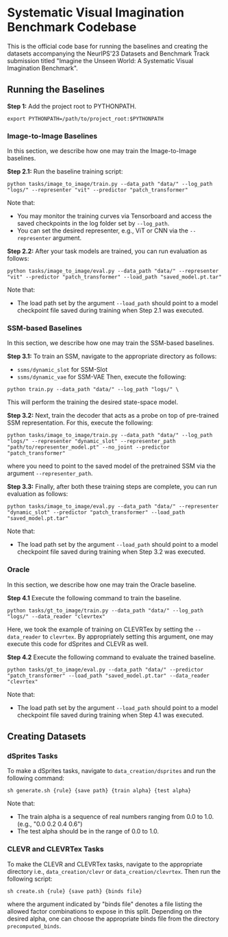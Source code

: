 # Systematic Visual Imagination Benchmark Codebase

This is the official code base for running the baselines and creating the datasets accompanying the NeurIPS'23 Datasets and Benchmark Track submission titled "Imagine the Unseen World: A Systematic Visual Imagination Benchmark".

## Running the Baselines

**Step 1:** Add the project root to PYTHONPATH.

```shell
export PYTHONPATH=/path/to/project_root:$PYTHONPATH
```

### Image-to-Image Baselines
In this section, we describe how one may train the Image-to-Image baselines.

**Step 2.1:** Run the baseline training script:

```shell
python tasks/image_to_image/train.py --data_path "data/" --log_path "logs/" --representer "vit" --predictor "patch_transformer"
```
Note that:
- You may monitor the training curves via Tensorboard and access the saved checkpoints in the log folder set by `--log_path`.
- You can set the desired representer, e.g., ViT or CNN via the `--representer` argument.

**Step 2.2:** After your task models are trained, you can run evaluation as follows:

```shell
python tasks/image_to_image/eval.py --data_path "data/" --representer "vit" --predictor "patch_transformer" --load_path "saved_model.pt.tar"
```
Note that:
- The load path set by the argument `--load_path` should point to a model checkpoint file saved during training when Step 2.1 was executed.

### SSM-based Baselines
In this section, we describe how one may train the SSM-based baselines.

**Step 3.1:** To train an SSM, navigate to the appropriate directory as follows:
- `ssms/dynamic_slot` for SSM-Slot
- `ssms/dynamic_vae` for SSM-VAE
Then, execute the following:
```shell
python train.py --data_path "data/" --log_path "logs/" \  
```
This will perform the training the desired state-space model.

**Step 3.2:** Next, train the decoder that acts as a probe on top of pre-trained SSM representation. For this, execute the following:
```shell
python tasks/image_to_image/train.py --data_path "data/" --log_path "logs/" --representer "dynamic_slot" --representer_path "path/to/representer_model.pt" --no_joint --predictor "patch_transformer"
```
where you need to point to the saved model of the pretrained SSM via the argument `--representer_path`.

**Step 3.3:** Finally, after both these training steps are complete, you can run evaluation as follows:

```shell
python tasks/image_to_image/eval.py --data_path "data/" --representer "dynamic_slot" --predictor "patch_transformer" --load_path "saved_model.pt.tar"
```
Note that:
- The load path set by the argument `--load_path` should point to a model checkpoint file saved during training when Step 3.2 was executed.


### Oracle
In this section, we describe how one may train the Oracle baseline.

**Step 4.1** Execute the following command to train the baseline.
```shell
python tasks/gt_to_image/train.py --data_path "data/" --log_path "logs/" --data_reader "clevrtex"
```
Here, we took the example of training on CLEVRTex by setting the `--data_reader` to `clevrtex`. By appropriately setting this argument, one may execute this code for dSprites and CLEVR as well.

**Step 4.2** Execute the following command to evaluate the trained baseline.
```shell
python tasks/gt_to_image/eval.py --data_path "data/" --predictor "patch_transformer" --load_path "saved_model.pt.tar" --data_reader "clevrtex"
```
Note that:
- The load path set by the argument `--load_path` should point to a model checkpoint file saved during training when Step 4.1 was executed.


## Creating Datasets


### dSprites Tasks
To make a dSprites tasks, navigate to `data_creation/dsprites` and run the following command:

```
sh generate.sh {rule} {save path} {train alpha} {test alpha}
```
Note that:
- The train alpha is a sequence of real numbers ranging from 0.0 to 1.0. (e.g., "0.0 0.2 0.4 0.6")
- The test alpha should be in the range of 0.0 to 1.0.

### CLEVR and CLEVRTex Tasks
To make the CLEVR and CLEVRTex tasks, navigate to the appropriate directory i.e., `data_creation/clevr` or `data_creation/clevrtex`. Then run the following script:

```
sh create.sh {rule} {save path} {binds file}
```
where the argument indicated by "binds file" denotes a file listing the allowed factor combinations to expose in this split. Depending on the desired alpha, one can choose the appropriate binds file from the directory `precomputed_binds`.
